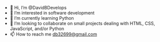 - 👋 Hi, I’m @DavidBDevelops
- 👀 I’m interested in software development
- 🌱 I’m currently learning Python
- 💞️ I’m looking to collaborate on small projects dealing with HTML, CSS, JavaScript, and/or Python 
- 📫 How to reach me db32699@gmail.com

